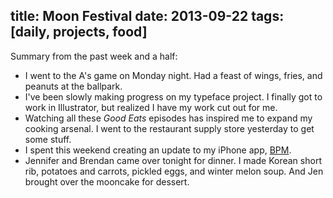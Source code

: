 title: Moon Festival
date: 2013-09-22
tags: [daily, projects, food]
---

Summary from the past week and a half:

- I went to the A's game on Monday night. Had a feast of wings, fries, and peanuts at the ballpark.
- I've been slowly making progress on my typeface project. I finally got to work in Illustrator, but realized I have my work cut out for me.
- Watching all these *Good Eats* episodes has inspired me to expand my cooking arsenal. I went to the restaurant supply store yesterday to get some stuff.
- I spent this weekend creating an update to my iPhone app, [BPM](https://itunes.apple.com/us/app/bpm-metronome/id668502976).
- Jennifer and Brendan came over tonight for dinner. I made Korean short rib, potatoes and carrots, pickled eggs, and winter melon soup. And Jen brought over the mooncake for dessert.